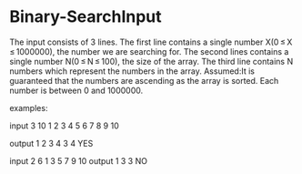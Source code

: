 # Binary-SearchInput
The input consists of 3 lines. The first line contains a single number X(0 ≤ X ≤ 1000000),
the number we are searching for. The second lines contains a single number N(0 ≤ N ≤ 100), the size of the array. 
The third line contains N numbers which represent the numbers in the array. 
Assumed:It is guaranteed that the numbers are ascending as the array is sorted. Each number is between 0 and 1000000.

examples:

input
3
10
1 2 3 4 5 6 7 8 9 10

output
1 2 3 4
3 4
YES

input
2
6
1 3 5 7 9 10
output
1 3
3
NO
